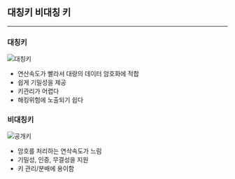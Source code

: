 ## 대칭키 비대칭 키

---

### 대칭키
![대칭키](https://user-images.githubusercontent.com/80400157/201960813-00f306b2-18c1-4a9d-9cdf-cb3930a7010e.png)
- 연산속도가 빨라서 대량의 데이터 암호화에 적합
- 쉽게 기밀성을 제공
- 키관리가 어렵다
- 해킹위험에 노출되기 쉽다

### 비대칭키
![공개키](https://user-images.githubusercontent.com/80400157/201961888-97d95c00-a645-479a-afb8-49da3654e184.png)

- 암호를 처리하는 연삭속도가 느림
- 기밀성, 인증, 무결성을 지원
- 키 관리/분배에 용이함
